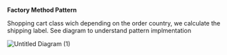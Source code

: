 **Factory Method Pattern**

Shopping cart class wich depending on the order country, we calculate the shipping label. See diagram to understand pattern implmentation

![Untitled Diagram (1)](https://user-images.githubusercontent.com/11037848/146648339-15643279-add9-4f97-8b68-cae2251e30f1.png)
